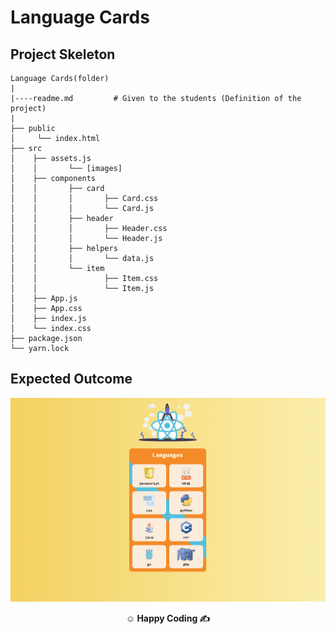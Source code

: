 # Language Cards 


## Project Skeleton

```
Language Cards(folder)
|
|----readme.md         # Given to the students (Definition of the project)
|
├── public
│     └── index.html
├── src
│    ├── assets.js
│    │       └── [images]
│    ├── components
│    │       ├── card
│    │       │       ├── Card.css
│    │       │       └── Card.js
│    │       ├── header
│    │       │       ├── Header.css
│    │       │       └── Header.js
│    │       ├── helpers
│    │       │       └── data.js
│    │       └── item
│    │               ├── Item.css
│    │               └── Item.js
│    ├── App.js
│    ├── App.css
│    ├── index.js
│    └── index.css
├── package.json
└── yarn.lock
```

## Expected Outcome

![](language-cards.gif)


**<p align="center">&#9786; Happy Coding &#9997;</p>**